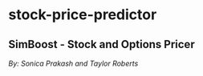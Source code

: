 # stock-price-predictor
## SimBoost - Stock and Options Pricer
_By: Sonica Prakash and Taylor Roberts_


